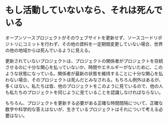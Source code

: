 # もし活動していないなら、それは死んでいる

オープンソースプロジェクトがそのウェブサイトを更新せず、ソースコードリポジトリにコミットを行わず、その他の資料を一定期間変更していない場合、世界の他の地域からは死んでいるように見える。

更新されていないプロジェクトは、プロジェクトの関係者がプロジェクトを存続させるのに十分な関心を払っていないか、時間やエネルギーがないために、このような状態になっている。関係者が最新の状態を維持することに十分な関心を払わない場合、そのプロジェクトは死んだとみなされる。もちろん例外はあるが、多くはない。私たちは皆、他のプロジェクトをこのように見ているので、他の人も私たちのプロジェクトを同じように見ていることを認識しなければならない。

もちろん、プロジェクトを更新する必要がある正確な時間間隔について、正確な数字や科学的な答えはないが、生きているプロジェクトはそれについて考える必要はない。

